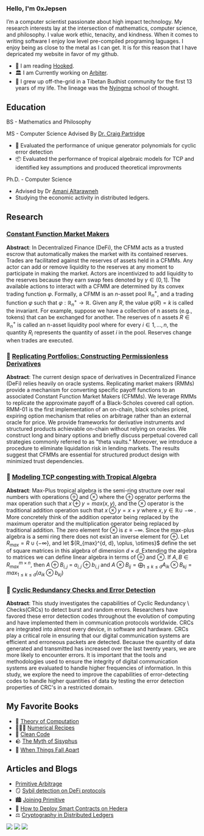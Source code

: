 ### Hello, I'm 0xJepsen

I’m a computer scientist passionate about high impact technology. My research interests lay at the intersection of mathematics, computer science, and philosophy. I value work ethic, tenacity, and kindness. When it comes to writing software I enjoy low level pre-compiled programing laguages. I enjoy being as close to the metal as I can get. It is for this reason that I have depricated my website in favor of my github. 

- 📖 I am reading [Hooked](https://www.amazon.com/Hooked-How-Build-Habit-Forming-Products/dp/1591847788/ref=sr_1_1?crid=BD92KKAWTTD3&keywords=hooked+book+nir+eyal&sprefix=hooked+book+nir%2Caps%2C191&sr=8-1).
- 🏛 I am Currently working on [Arbiter](https://github.com/primitivefinance/arbiter). 
- 🪷 I grew up off-the-grid in a Tibetan Budhist community for the first 13 years of my life. The lineage was the [Nyingma](https://www.rigpawiki.org/index.php?title=Nyingma) school of thought. 

## Education

BS - Mathematics and Philosophy 

MS - Computer Science Advised By [Dr. Craig Partridge](https://scholar.google.com/citations?user=f-E5nFEAAAAJ&hl=en&oi=ao)
  - 🔎 Evaluated the performance of unique generator polynomials for cyclic error detection
  - 📦 Evaluated the performance of tropical algebraic models for TCP and identified key assumptions and produced theoretical improvments

Ph.D. - Computer Science
  - Advised by Dr [Amani Altarawneh](https://scholar.google.com/citations?user=CfjaUOsAAAAJ&hl=en) 
  - Studying the economic activity in distributed ledgers. 

## Research

### [Constant Function Market Makers](https://github.com/0xJepsen/CFMMs/blob/master/Jepsen_Darpa_Fall2022.pdf)
**Abstract**: In Decentralized Finance (DeFi), the CFMM acts as a trusted escrow that automatically makes the market with its contained reserves. Trades are facilitated against the reserves of assets held in a CFMMs. Any actor can add or remove liquidity to the reserves at any moment to participate in making the market. Actors are incentivized to add liquidity to the reserves because they earn swap fees denoted by $\gamma \in (0,1]$. The available actions to interact with a CFMM are determined by its convex trading function $\varphi$. Formally, a CFMM is an $n$-asset pool $\mathbb{R}_n^+$, and a trading function $\varphi$ such that $\varphi: \mathbb{R}_n^+ → \mathbb{R}$. Given any $R$, the value $\varphi(R) = k$ is called the invariant. For example, suppose we have a collection of n assets (e.g., tokens) that can be exchanged for another. The reserves of n assets $R \in \mathbb{R}_n^+$ is called an n-asset liquidity pool where for every $i \in {1, . . . , n}$, the quantity $R_i$ represents the quantity of asset $i$ in the pool. Reserves change when trades are executed.

### 🏦 [Replicating Portfolios: Constructing Permissionless Derivatives](https://arxiv.org/abs/2205.09890)

**Abstract**: The current design space of derivatives in Decentralized Finance (DeFi) relies heavily on oracle systems. Replicating market makers (RMMs) provide a mechanism for converting specific payoff functions to an associated Constant Function Market Makers (CFMMs). We leverage RMMs to replicate the approximate payoff of a Black-Scholes covered call option. RMM-01 is the first implementation of an on-chain, black scholes priced, expiring option mechanism that relies on arbitrage rather than an external oracle for price. We provide frameworks for derivative instruments and structured products achievable on-chain without relying on oracles. We construct long and binary options and briefly discuss perpetual covered call strategies commonly referred to as "theta vaults." Moreover, we introduce a procedure to eliminate liquidation risk in lending markets. The results suggest that CFMMs are essential for structured product design with minimized trust dependencies.

### 🌴 [Modeling TCP congesting with Tropical Algebra](https://github.com/0xJepsen/Max-PlusTCPModel/blob/master/Modeling_TCP_Congestion_with_Tropical_Algebra.pdf)

**Abstract**: Max-Plus tropical algebra is the semi-ring structure over real numbers with operations $\oplus$ and $\otimes$ where the $\oplus$ operator performs the max operation such that $x \oplus y = max(x,y)$, and the $\otimes$ operator is the traditional addition operation such that $x \otimes y = x+y$ where $x , y \in \mathbb{R} \cup \ { - \infty \ }$. More concretely think of the addition operator being replaced by the maximum operator and the multiplication operator being replaced by traditional addition. The zero element for $\otimes$ is $\varepsilon \equiv - \infty$. Since the max-plus algebra is a semi ring there does not exist an inverse element for $\oplus$. Let $R_{max} = R \cup \{ - \infty \}$, and let ${R_{max}^{d, d}, \oplus, \otimes\}$ define the set of square matrices in this algebra of dimension $d \times d$. Extending the algebra to matrices we can define linear algebra in terms of $\oplus$ and $\otimes$. If $A, B \in R_{max}^{m \times n}$, then $A \oplus B_{i,j}$ = $a_{i,j} \oplus b_{i,j}$ and $A\otimes B_{ij} = \bigoplus_{1\leq k \leq d} A_{ik} \otimes B_{kj} = max_{1 \leq k \leq d}(a_{ik} \otimes b_{kj})$

### 🚴 [Cyclic Redundancy Checks and Error Detection](https://github.com/0xJepsen/CRC_Research/blob/master/Cyclic_Redundancy_Checks_and_Error_Detection.pdf)

**Abstract**: This study investigates the capabilities of Cyclic Redundancy \\ Checks(CRCs) to detect burst and random errors. Researchers have favored these error detection codes throughout the evolution of computing and have implemented them in communication protocols worldwide. CRCs are integrated into almost every device, in software and hardware. CRCs play a critical role in ensuring that our digital communication systems are efficient and erroneous packets are detected. Because the quantity of data generated and transmitted has increased over the last twenty years, we are more likely to encounter errors. It is important that the tools and methodologies used to ensure the integrity of digital communication systems are evaluated to handle higher frequencies of information. In this study, we explore the need to improve the capabilities of error-detecting codes to handle higher quantities of data by testing the error detection properties of CRC's in a restricted domain. 

## My Favorite Books

- 🧮 [Theory of Computation](https://www.mog.dog/files/SP2019/Sipser_Introduction.to.the.Theory.of.Computation.3E.pdf)
- 🧑🏼‍🍳 [Numerical Recipes](https://e-maxx.ru/bookz/files/numerical_recipes.pdf)
- 🧹 [Clean Code](https://github.com/jnguyen095/clean-code/blob/master/Clean.Code.A.Handbook.of.Agile.Software.Craftsmanship.pdf)
- 🪨 [The Myth of Sisyphus](https://people.brandeis.edu/~teuber/Albert_Camus_The_Myth_of_Sisyphus_Complete_Text_.pdf)
- 🌸 [When Things Fall Apart](https://www.amazon.com/When-Things-Fall-Apart-Difficult/dp/1611803438)

## Articles and Blogs 

- [Primitive Arbitrage](https://primitivernd.substack.com/p/primitive-arbitrage)
- 🪞 [Sybil detection on DeFi protocols](https://primitive.mirror.xyz/DThGkT55cfzJmEhkPaQqze7GKvPXxrSNwCo2xiddeko)
- 🏙 [Joining Primitive](https://website-git-blog-jepsen-primitivexyz.vercel.app/blog/jepsen)
- 📑 [How to Deploy Smart Contracts on Hedera](https://dev.to/0xjepsen/how-to-deploy-cost-effective-smart-contracts-3a3l)
- ⚖️ [Cryptography in Distributed Ledgers](https://dev.to/0xjepsen/an-introduction-to-cryptography-in-distributed-ledger-technology-268l)

![](https://img.shields.io/github/stars/0xjepsen?style=social)
![](https://img.shields.io/github/last-commit/0xjepsen/0xjepsen)
![](https://visitor-badge.laobi.icu/badge?page_id=0xjepsen)
